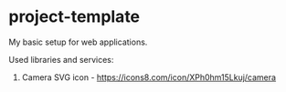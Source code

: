 # project-template
My basic setup for web applications.

Used libraries and services:

1. Camera SVG icon - https://icons8.com/icon/XPh0hm15Lkuj/camera